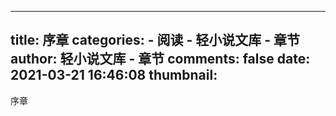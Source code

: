 
---
title: 序章
categories: 
    - 阅读
    - 轻小说文库 - 章节
author: 轻小说文库 - 章节
comments: false
date: 2021-03-21 16:46:08
thumbnail: 
---

<div>   
序章  
</div>
            